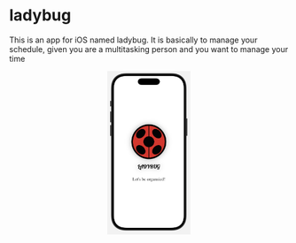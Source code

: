 # ladybug
This is an app for iOS named ladybug.
It is basically to manage your schedule, given you are a multitasking person and you want to manage your time

<p align="center">
    <img src="Screenshots/LaunchScreen.png" alt="Launch Screen SS" width="150">
</p>
